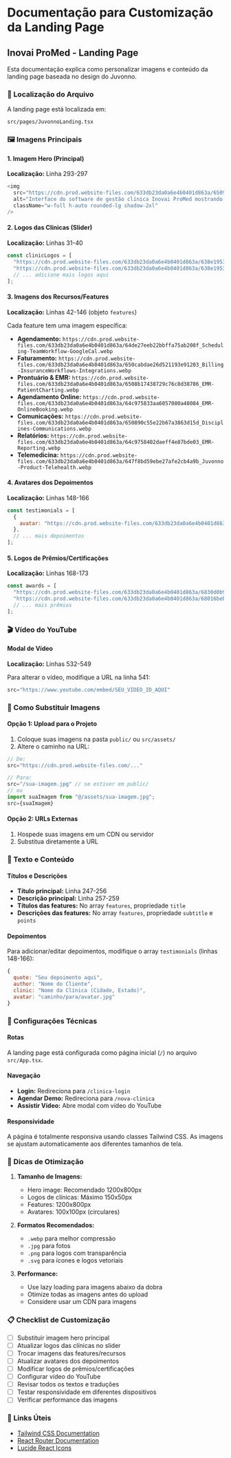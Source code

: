 # Documentação para Customização da Landing Page

## Inovai ProMed - Landing Page

Esta documentação explica como personalizar imagens e conteúdo da landing page baseada no design do Juvonno.

### 📁 Localização do Arquivo

A landing page está localizada em:
```
src/pages/JuvonnoLanding.tsx
```

### 🖼️ Imagens Principais

#### 1. Imagem Hero (Principal)
**Localização:** Linha 293-297
```javascript
<img 
  src="https://cdn.prod.website-files.com/633db23da0a6e4b0401d863a/6509a80759dbc530355af60c_Juvonno-LifestyleHero-Crop-V3.webp"
  alt="Interface do software de gestão clínica Inovai ProMed mostrando agenda diária com consultas, informações de pacientes, estatísticas e recursos de personalização."
  className="w-full h-auto rounded-lg shadow-2xl"
/>
```

#### 2. Logos das Clínicas (Slider)
**Localização:** Linhas 31-40
```javascript
const clinicLogos = [
  "https://cdn.prod.website-files.com/633db23da0a6e4b0401d863a/638e1953bea4fe3c7af85203_JuvonnoClients-ReginaSpeech.png",
  "https://cdn.prod.website-files.com/633db23da0a6e4b0401d863a/638e19533858f71d20e1fd89_JuvonnoClients-OttawaPhysio.png",
  // ... adicione mais logos aqui
];
```

#### 3. Imagens dos Recursos/Features
**Localização:** Linhas 42-146 (objeto `features`)

Cada feature tem uma imagem específica:

- **Agendamento:** `https://cdn.prod.website-files.com/633db23da0a6e4b0401d863a/64de27eeb22bbffa75ab208f_Scheduling-TeamWorkflow-GoogleCal.webp`
- **Faturamento:** `https://cdn.prod.website-files.com/633db23da0a6e4b0401d863a/650cabdae26d521193e91203_Billing-InsuranceWorkflows-Integrations.webp`
- **Prontuário & EMR:** `https://cdn.prod.website-files.com/633db23da0a6e4b0401d863a/6508b17438729c76c8d38786_EMR-PatientCharting.webp`
- **Agendamento Online:** `https://cdn.prod.website-files.com/633db23da0a6e4b0401d863a/64c975833aa6057080a48084_EMR-OnlineBooking.webp`
- **Comunicações:** `https://cdn.prod.website-files.com/633db23da0a6e4b0401d863a/650890c55e22b67a3863d15d_Disciplines-Communications.webp`
- **Relatórios:** `https://cdn.prod.website-files.com/633db23da0a6e4b0401d863a/64c9758402daeff4e87bde03_EMR-Reporting.webp`
- **Telemedicina:** `https://cdn.prod.website-files.com/633db23da0a6e4b0401d863a/647f8bd59ebe27afe2cb4a9b_Juvonno-Product-Telehealth.webp`

#### 4. Avatares dos Depoimentos
**Localização:** Linhas 148-166
```javascript
const testimonials = [
  {
    avatar: "https://cdn.prod.website-files.com/633db23da0a6e4b0401d863a/66e078d92164d2bde622fad4_Karen-P.jpg"
  },
  // ... mais depoimentos
];
```

#### 5. Logos de Prêmios/Certificações
**Localização:** Linhas 168-173
```javascript
const awards = [
  "https://cdn.prod.website-files.com/633db23da0a6e4b0401d863a/6830d0b9bcf269bd919269a0_capterrabadge4-7.svg",
  "https://cdn.prod.website-files.com/633db23da0a6e4b0401d863a/68016bebb87b7cf6cce43e91_Get%20App-Category%20Leaders%202025.svg",
  // ... mais prêmios
];
```

### 🎬 Vídeo do YouTube

#### Modal de Vídeo
**Localização:** Linhas 532-549

Para alterar o vídeo, modifique a URL na linha 541:
```javascript
src="https://www.youtube.com/embed/SEU_VIDEO_ID_AQUI"
```

### 🎨 Como Substituir Imagens

#### Opção 1: Upload para o Projeto
1. Coloque suas imagens na pasta `public/` ou `src/assets/`
2. Altere o caminho na URL:
```javascript
// De:
src="https://cdn.prod.website-files.com/..."

// Para:
src="/sua-imagem.jpg" // se estiver em public/
// ou
import suaImagem from "@/assets/sua-imagem.jpg";
src={suaImagem}
```

#### Opção 2: URLs Externas
1. Hospede suas imagens em um CDN ou servidor
2. Substitua diretamente a URL

### 📝 Texto e Conteúdo

#### Títulos e Descrições
- **Título principal:** Linha 247-256
- **Descrição principal:** Linha 257-259
- **Títulos das features:** No array `features`, propriedade `title`
- **Descrições das features:** No array `features`, propriedade `subtitle` e `points`

#### Depoimentos
Para adicionar/editar depoimentos, modifique o array `testimonials` (linhas 148-166):
```javascript
{
  quote: "Seu depoimento aqui",
  author: "Nome do Cliente",
  clinic: "Nome da Clínica (Cidade, Estado)",
  avatar: "caminho/para/avatar.jpg"
}
```

### 🔧 Configurações Técnicas

#### Rotas
A landing page está configurada como página inicial (`/`) no arquivo `src/App.tsx`.

#### Navegação
- **Login:** Redireciona para `/clinica-login`
- **Agendar Demo:** Redireciona para `/nova-clinica`
- **Assistir Vídeo:** Abre modal com vídeo do YouTube

#### Responsividade
A página é totalmente responsiva usando classes Tailwind CSS. As imagens se ajustam automaticamente aos diferentes tamanhos de tela.

### 🎯 Dicas de Otimização

1. **Tamanho de Imagens:**
   - Hero image: Recomendado 1200x800px
   - Logos de clínicas: Máximo 150x50px
   - Features: 1200x800px
   - Avatares: 100x100px (circulares)

2. **Formatos Recomendados:**
   - `.webp` para melhor compressão
   - `.jpg` para fotos
   - `.png` para logos com transparência
   - `.svg` para ícones e logos vetoriais

3. **Performance:**
   - Use lazy loading para imagens abaixo da dobra
   - Otimize todas as imagens antes do upload
   - Considere usar um CDN para imagens

### 📋 Checklist de Customização

- [ ] Substituir imagem hero principal
- [ ] Atualizar logos das clínicas no slider
- [ ] Trocar imagens das features/recursos
- [ ] Atualizar avatares dos depoimentos
- [ ] Modificar logos de prêmios/certificações
- [ ] Configurar vídeo do YouTube
- [ ] Revisar todos os textos e traduções
- [ ] Testar responsividade em diferentes dispositivos
- [ ] Verificar performance das imagens

### 🔗 Links Úteis

- [Tailwind CSS Documentation](https://tailwindcss.com/docs)
- [React Router Documentation](https://reactrouter.com/)
- [Lucide React Icons](https://lucide.dev/)